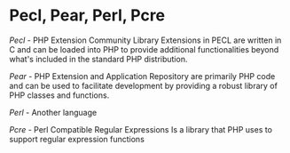 # Pecl, Pear, Perl, Pcre

*Pecl -* PHP Extension Community Library
Extensions in PECL are written in C and can be loaded into PHP to provide additional functionalities beyond what's included in the standard PHP distribution.

*Pear -* PHP Extension and Application Repository
are primarily PHP code and can be used to facilitate development by providing a robust library of PHP classes and functions.

*Perl -* Another language

*Pcre -* Perl Compatible Regular Expressions
Is a library that PHP uses to support regular expression functions
